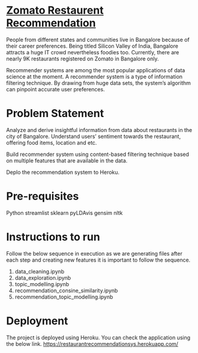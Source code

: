 # [Zomato Restaurent Recommendation](https://github.com/NagaSireeshaChinthala/Zomato_Restaurent_Recommendation)
People from different states and communities live in Bangalore because of their career preferences. Being titled Silicon Valley of India, Bangalore attracts a huge IT crowd nevertheless foodies too. Currently, there are nearly 9K restaurants registered on Zomato in Bangalore only. 

Recommender systems are among the most popular applications of data science at the moment. A recommender system is a type of information filtering technique. By drawing from huge data sets, the system’s algorithm can pinpoint accurate user preferences.

# Problem Statement
Analyze and derive insightful information from data about restaurants in the city of Bangalore. Understand users’ sentiment towards the restaurant, offering food items, location and etc.

Build recommender system using content-based filtering technique based on multiple features that are available in the data.

Deplo the recommendation system to Heroku.

# Pre-requisites
Python
streamlist
sklearn
pyLDAvis
gensim
nltk


# Instructions to run
  Follow the below sequence in execution as we are generating files after each step and creating new features it is important to follow the sequence.
1. data_cleaning.ipynb
2. data_exploration.ipynb
3. topic_modelling.ipynb
4. recommendation_consine_similarity.ipynb
5. recommendation_topic_modelling.ipynb


# Deployment
The project is deployed using Heroku. You can check the application using the below link.
https://restaurantrecommendationsys.herokuapp.com/
